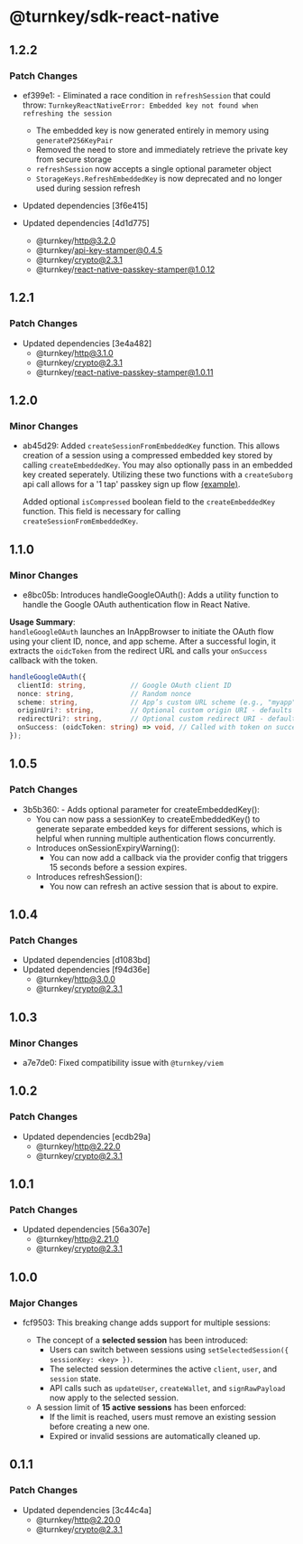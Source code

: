# @turnkey/sdk-react-native

## 1.2.2

### Patch Changes

- ef399e1: - Eliminated a race condition in `refreshSession` that could throw:
  `TurnkeyReactNativeError: Embedded key not found when refreshing the session`

  - The embedded key is now generated entirely in memory using `generateP256KeyPair`
  - Removed the need to store and immediately retrieve the private key from secure storage
  - `refreshSession` now accepts a single optional parameter object
  - `StorageKeys.RefreshEmbeddedKey` is now deprecated and no longer used during session refresh

- Updated dependencies [3f6e415]
- Updated dependencies [4d1d775]
  - @turnkey/http@3.2.0
  - @turnkey/api-key-stamper@0.4.5
  - @turnkey/crypto@2.3.1
  - @turnkey/react-native-passkey-stamper@1.0.12

## 1.2.1

### Patch Changes

- Updated dependencies [3e4a482]
  - @turnkey/http@3.1.0
  - @turnkey/crypto@2.3.1
  - @turnkey/react-native-passkey-stamper@1.0.11

## 1.2.0

### Minor Changes

- ab45d29: Added `createSessionFromEmbeddedKey` function. This allows creation of a session using a compressed embedded key stored by calling `createEmbeddedKey`. You may also optionally pass in an embedded key created seperately. Utilizing these two functions with a `createSuborg` api call allows for a '1 tap' passkey sign up flow [(example)](https://github.com/tkhq/react-native-demo-wallet/blob/ccf2d6c182b9e5c5ce98014a56b0b9f4282277c2/providers/auth-provider.tsx#L186).

  Added optional `isCompressed` boolean field to the `createEmbeddedKey` function. This field is necessary for calling `createSessionFromEmbeddedKey`.

## 1.1.0

### Minor Changes

- e8bc05b: Introduces handleGoogleOAuth(): Adds a utility function to handle the Google OAuth authentication flow in React Native.

**Usage Summary**:  
`handleGoogleOAuth` launches an InAppBrowser to initiate the OAuth flow using your client ID, nonce, and app scheme. After a successful login, it extracts the `oidcToken` from the redirect URL and calls your `onSuccess` callback with the token.

```ts
handleGoogleOAuth({
  clientId: string,           // Google OAuth client ID
  nonce: string,              // Random nonce
  scheme: string,             // App’s custom URL scheme (e.g., "myapp")
  originUri?: string,         // Optional custom origin URI - defaults to Turnkey proxies
  redirectUri?: string,       // Optional custom redirect URI - defaults to Turnkey proxies
  onSuccess: (oidcToken: string) => void, // Called with token on success
});
```

## 1.0.5

### Patch Changes

- 3b5b360: - Adds optional parameter for createEmbeddedKey():
  - You can now pass a sessionKey to createEmbeddedKey() to generate separate embedded keys for different sessions, which is helpful when running multiple authentication flows concurrently.
  - Introduces onSessionExpiryWarning():
    - You can now add a callback via the provider config that triggers 15 seconds before a session expires.
  - Introduces refreshSession():
    - You now can refresh an active session that is about to expire.

## 1.0.4

### Patch Changes

- Updated dependencies [d1083bd]
- Updated dependencies [f94d36e]
  - @turnkey/http@3.0.0
  - @turnkey/crypto@2.3.1

## 1.0.3

### Minor Changes

- a7e7de0: Fixed compatibility issue with `@turnkey/viem`

## 1.0.2

### Patch Changes

- Updated dependencies [ecdb29a]
  - @turnkey/http@2.22.0
  - @turnkey/crypto@2.3.1

## 1.0.1

### Patch Changes

- Updated dependencies [56a307e]
  - @turnkey/http@2.21.0
  - @turnkey/crypto@2.3.1

## 1.0.0

### Major Changes

- fcf9503: This breaking change adds support for multiple sessions:

  - The concept of a **selected session** has been introduced:
    - Users can switch between sessions using `setSelectedSession({ sessionKey: <key> })`.
    - The selected session determines the active `client`, `user`, and `session` state.
    - API calls such as `updateUser`, `createWallet`, and `signRawPayload` now apply to the selected session.
  - A session limit of **15 active sessions** has been enforced:
    - If the limit is reached, users must remove an existing session before creating a new one.
    - Expired or invalid sessions are automatically cleaned up.

## 0.1.1

### Patch Changes

- Updated dependencies [3c44c4a]
  - @turnkey/http@2.20.0
  - @turnkey/crypto@2.3.1
